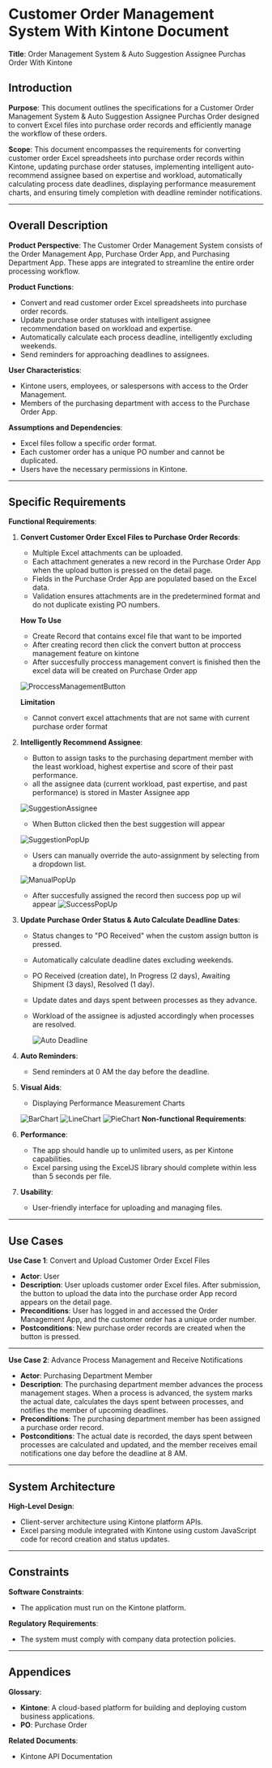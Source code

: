 # Customer Order Management System With Kintone Document

**Title**: Order Management System & Auto Suggestion Assignee Purchas Order With Kintone

## Introduction

**Purpose**:
This document outlines the specifications for a Customer Order Management System & Auto Suggestion Assignee Purchas Order designed to convert Excel files into purchase order records and efficiently manage the workflow of these orders.

**Scope**:
This document encompasses the requirements for converting customer order Excel spreadsheets into purchase order records within Kintone, updating purchase order statuses, implementing intelligent auto-recommend assignee based on expertise and workload, automatically calculating process date deadlines, displaying performance measurement charts, and ensuring timely completion with deadline reminder notifications.

---

## Overall Description

**Product Perspective**:
The Customer Order Management System consists of the Order Management App, Purchase Order App, and Purchasing Department App. These apps are integrated to streamline the entire order processing workflow.

**Product Functions**:

- Convert and read customer order Excel spreadsheets into purchase order records.
- Update purchase order statuses with intelligent assignee recommendation based on workload and expertise.
- Automatically calculate each process deadline, intelligently excluding weekends.
- Send reminders for approaching deadlines to assignees.

**User Characteristics**:

- Kintone users, employees, or salespersons with access to the Order Management.
- Members of the purchasing department with access to the Purchase Order App.

**Assumptions and Dependencies**:

- Excel files follow a specific order format.
- Each customer order has a unique PO number and cannot be duplicated.
- Users have the necessary permissions in Kintone.

---

## Specific Requirements

**Functional Requirements**:

1. **Convert Customer Order Excel Files to Purchase Order Records**:

   - Multiple Excel attachments can be uploaded.
   - Each attachment generates a new record in the Purchase Order App when the upload button is pressed on the detail page.
   - Fields in the Purchase Order App are populated based on the Excel data.
   - Validation ensures attachments are in the predetermined format and do not duplicate existing PO numbers.

   **How To Use**

   - Create Record that contains excel file that want to be imported
   - After creating record then click the convert button at proccess management feature on kintone
   - After succesfully proccess management convert is finished then the excel data will be created on Purchase Order app

   ![ProccessManagementButton](images/Proccess%20Management.png)

   **Limitation**

   - Cannot convert excel attachments that are not same with current purchase order format

2. **Intelligently Recommend Assignee**:

   - Button to assign tasks to the purchasing department member with the least workload, highest expertise and score of their past performance.
   - all the assignee data (current workload, past expertise, and past performance) is stored in Master Assignee app

   ![SuggestionAssignee](images/Proccess%20Management.png)

   - When Button clicked then the best suggestion will appear

   ![SuggestionPopUp](images/Suggestion%20PopUp.png)

   - Users can manually override the auto-assignment by selecting from a dropdown list.

   ![ManualPopUp](images/InputAssignee.png)

   - After succesfully assigned the record then success pop up wil appear
     ![SuccessPopUp](images/Success%20Assignee.png)

3. **Update Purchase Order Status & Auto Calculate Deadline Dates**:

   - Status changes to "PO Received" when the custom assign button is pressed.
   - Automatically calculate deadline dates excluding weekends.
   - PO Received (creation date), In Progress (2 days), Awaiting Shipment (3 days), Resolved (1 day).
   - Update dates and days spent between processes as they advance.
   - Workload of the assignee is adjusted accordingly when processes are resolved.

     ![Auto Deadline](images/autoDeadline.png)

4. **Auto Reminders**:

   - Send reminders at 0 AM the day before the deadline.

5. **Visual Aids**:

   - Displaying Performance Measurement Charts

   ![BarChart](images/barChart.png)
   ![LineChart](images/TimeTaken.png)
   ![PieChart](images/PieChart.png)
   **Non-functional Requirements**:

6. **Performance**:

   - The app should handle up to unlimited users, as per Kintone capabilities.
   - Excel parsing using the ExcelJS library should complete within less than 5 seconds per file.

7. **Usability**:
   - User-friendly interface for uploading and managing files.

---

## Use Cases

**Use Case 1**: Convert and Upload Customer Order Excel Files

- **Actor**: User
- **Description**: User uploads customer order Excel files. After submission, the button to upload the data into the purchase order App record appears on the detail page.
- **Preconditions**: User has logged in and accessed the Order Management App, and the customer order has a unique order number.
- **Postconditions**: New purchase order records are created when the button is pressed.

---

**Use Case 2**: Advance Process Management and Receive Notifications

- **Actor**: Purchasing Department Member
- **Description**: The purchasing department member advances the process management stages. When a process is advanced, the system marks the actual date, calculates the days spent between processes, and notifies the member of upcoming deadlines.
- **Preconditions**: The purchasing department member has been assigned a purchase order record.
- **Postconditions**: The actual date is recorded, the days spent between processes are calculated and updated, and the member receives email notifications one day before the deadline at 8 AM.

---

## System Architecture

**High-Level Design**:

- Client-server architecture using Kintone platform APIs.
- Excel parsing module integrated with Kintone using custom JavaScript code for record creation and status updates.

---

<!-- ### Flowchart

Here is a flowchart illustrating the workflow of the Customer Order Management System:

--- -->

## Constraints

**Software Constraints**:

- The application must run on the Kintone platform.

**Regulatory Requirements**:

- The system must comply with company data protection policies.

---

## Appendices

**Glossary**:

- **Kintone**: A cloud-based platform for building and deploying custom business applications.
- **PO**: Purchase Order

**Related Documents**:

- Kintone API Documentation

